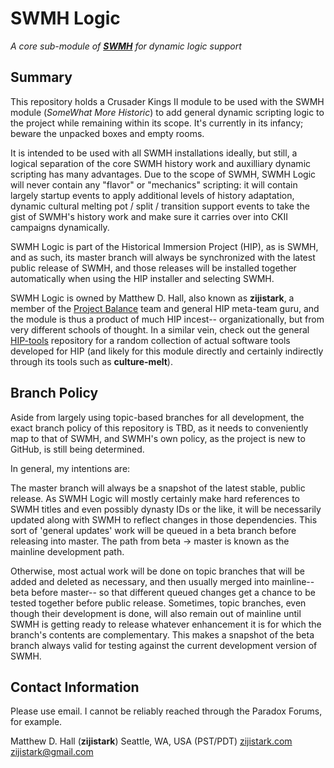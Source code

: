 SWMH Logic
=========

*A core sub-module of [**SWMH**](https://github.com/Aasmul/SWMH) for dynamic logic support*

## Summary ##

This repository holds a Crusader Kings II module to be used with the SWMH module (*SomeWhat More Historic*) to add general dynamic scripting logic to the project while remaining within its scope.  It's currently in its infancy; beware the unpacked boxes and empty rooms.

It is intended to be used with all SWMH installations ideally, but still, a logical separation of the core SWMH history work and auxilliary dynamic scripting has many advantages.  Due to the scope of SWMH, SWMH Logic will never contain any "flavor" or "mechanics" scripting: it will contain largely startup events to apply additional levels of history adaptation, dynamic cultural melting pot / split / transition support events to take the gist of SWMH's history work and make sure it carries over into CKII campaigns dynamically.

SWMH Logic is part of the Historical Immersion Project (HIP), as is SWMH, and as such, its master branch will always be synchronized with the latest public release of SWMH, and those releases will be installed together automatically when using the HIP installer and selecting SWMH.

SWMH Logic is owned by Matthew D. Hall, also known as **zijistark**, a member of the [Project Balance](https://github.com/Meneth/PB-git) team and general HIP meta-team guru, and the module is thus a product of much HIP incest-- organizationally, but from very different schools of thought.  In a similar vein, check out the general [HIP-tools](https://github.com/zijistark/HIP-tools) repository for a random collection of actual software tools developed for HIP (and likely for this module directly and certainly indirectly through its tools such as **culture-melt**).

## Branch Policy ##

Aside from largely using topic-based branches for all development, the exact branch policy of this repository is TBD, as it needs to conveniently map to that of SWMH, and SWMH's own policy, as the project is new to GitHub, is still being determined.

In general, my intentions are:

The master branch will always be a snapshot of the latest stable, public release.  As SWMH Logic will mostly certainly make hard references to SWMH titles and even possibly dynasty IDs or the like, it will be necessarily updated along with SWMH to reflect changes in those dependencies.  This sort of 'general updates' work will be queued in a beta branch before releasing into master.  The path from beta -> master is known as the mainline development path.

Otherwise, most actual work will be done on topic branches that will be added and deleted as necessary, and then usually merged into mainline-- beta before master-- so that different queued changes get a chance to be tested together before public release.  Sometimes, topic branches, even though their development is done, will also remain out of mainline until SWMH is getting ready to release whatever enhancement it is for which the branch's contents are complementary.  This makes a snapshot of the beta branch always valid for testing against the current development version of SWMH.

## Contact Information ##

Please use email. I cannot be reliably reached through the Paradox Forums, for example.

Matthew D. Hall (**zijistark**)
Seattle, WA, USA (PST/PDT)
[zijistark.com](http://www.zijistark.com/)
[zijistark@gmail.com](mailto:zijistark@gmail.com)
